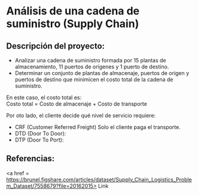 # Análisis de una cadena de suministro (Supply Chain)
## Descripción del proyecto:
- Analizar una cadena de suministro formada por 15 plantas de almacenamiento, 11 puertos de orígenes y 1 puerto de destino. </br>
- Determinar un conjunto de plantas de almacenaje, puertos de origen y puertos de destino que minimicen el costo total de la cadena de suministro.
  
En este caso, el costo total es: </br>
Costo total = Costo de almacenaje + Costo de transporte

Por oto lado, el cliente decide qué nivel de servicio requiere:
- CRF (Customer Referred Freight) Solo el cliente paga el transporte.
- DTD (Door To Door):
- DTP (Door To Port):

## Referencias:
<a href = https://brunel.figshare.com/articles/dataset/Supply_Chain_Logistics_Problem_Dataset/7558679?file=20162015> Link </a>
